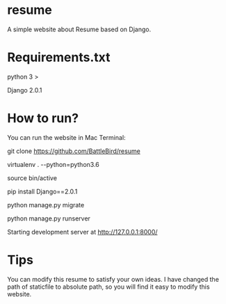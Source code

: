 # resume
A simple website about Resume based on Django.

# Requirements.txt
python 3 >

Django 2.0.1

# How to run?

You can run the website in Mac Terminal:

git clone https://github.com/BattleBird/resume

virtualenv . --python=python3.6

source bin/active

pip install Django==2.0.1

python manage.py migrate

python manage.py runserver

Starting development server at http://127.0.0.1:8000/

# Tips

You can modify this resume to satisfy your own ideas. I have changed the path of staticfile to absolute path, so you will find it easy to modify this website.
